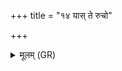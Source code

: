 +++
title = "१४ यास् ते रुचो"

+++
<details><summary>मूलम् (GR)</summary>

यास् ते रुचो देव सूर्य-  
-उद्यतो दिव्य् आतताः ।  
ताभिर् माम् अद्य सर्वाभिर्  
मनुष्येभ्यो रुचे कृणु ॥
</details>